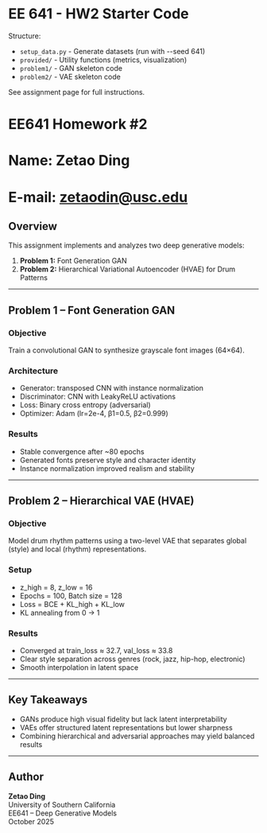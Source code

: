 EE 641 - HW2 Starter Code
=========================

Structure:
- `setup_data.py` - Generate datasets (run with --seed 641)
- `provided/` - Utility functions (metrics, visualization)
- `problem1/` - GAN skeleton code
- `problem2/` - VAE skeleton code

See assignment page for full instructions.


# EE641 Homework #2
# Name: Zetao Ding
# E-mail: zetaodin@usc.edu

## Overview
This assignment implements and analyzes two deep generative models:
1. **Problem 1:** Font Generation GAN
2. **Problem 2:** Hierarchical Variational Autoencoder (HVAE) for Drum Patterns

---

## Problem 1 – Font Generation GAN
### Objective
Train a convolutional GAN to synthesize grayscale font images (64×64).

### Architecture
- Generator: transposed CNN with instance normalization
- Discriminator: CNN with LeakyReLU activations
- Loss: Binary cross entropy (adversarial)
- Optimizer: Adam (lr=2e-4, β1=0.5, β2=0.999)

### Results
- Stable convergence after ~80 epochs
- Generated fonts preserve style and character identity
- Instance normalization improved realism and stability

---

## Problem 2 – Hierarchical VAE (HVAE)
### Objective
Model drum rhythm patterns using a two-level VAE that separates global (style) and local (rhythm) representations.

### Setup
- z_high = 8, z_low = 16
- Epochs = 100, Batch size = 128
- Loss = BCE + KL_high + KL_low
- KL annealing from 0 → 1

### Results
- Converged at train_loss ≈ 32.7, val_loss ≈ 33.8
- Clear style separation across genres (rock, jazz, hip-hop, electronic)
- Smooth interpolation in latent space

---

## Key Takeaways
- GANs produce high visual fidelity but lack latent interpretability
- VAEs offer structured latent representations but lower sharpness
- Combining hierarchical and adversarial approaches may yield balanced results

---

## Author
**Zetao Ding**  
University of Southern California  
EE641 – Deep Generative Models  
October 2025
